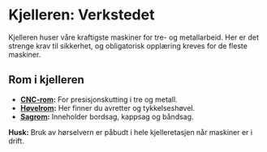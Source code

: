 # Kjelleren: Verkstedet

Kjelleren huser våre kraftigste maskiner for tre- og metallarbeid. Her er det strenge krav til sikkerhet, og obligatorisk opplæring kreves for de fleste maskiner.

## Rom i kjelleren

-   **[CNC-rom](cnc_rom.md):** For presisjonskutting i tre og metall.
-   **[Høvelrom](hovelrom.md):** Her finner du avretter og tykkelseshøvel.
-   **[Sagrom](sagrom.md):** Inneholder bordsag, kappsag og båndsag.

**Husk:** Bruk av hørselvern er påbudt i hele kjelleretasjen når maskiner er i drift.
